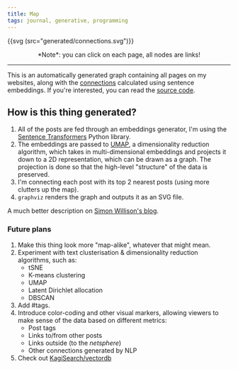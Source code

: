 ```yaml
---
title: Map
tags: journal, generative, programming
---
```


{{svg (src="generated/connections.svg")}}

<center>
*Note*: you can click on each page, all nodes are links!
</center>

---

This is an automatically generated graph containing all pages on my websites,
along with the [connections](https://en.m.wikipedia.org/wiki/Intertwingularity) calculated using sentence embeddings. If you're
interested, you can read the [source
code](https://github.com/Wint3rmute/baczek.me/blob/master/exocortex.ipynb).


## How is this thing generated?

1. All of the posts are fed through an embeddings generator, I'm using the
   [Sentence Transformers](https://www.sbert.net/) Python library.
2. The embeddings are passed to [UMAP](https://arxiv.org/abs/1802.03426), a
   dimensionality reduction algorithm, which takes in multi-dimensional
   embeddings and projects it down to a 2D representation, which can be drawn
   as a graph. The projection is done so that the high-level "structure" of the data is preserved.
3. I'm connecting each post with its top 2 nearest posts (using more clutters
   up the map).
4. `graphviz` renders the graph and outputs it as an SVG file.

A much better description on [Simon Willison's blog](https://simonwillison.net/2023/Oct/23/embeddings/).

### Future plans

1. Make this thing look more "map-alike", whatever that might mean.
2. Experiment with text clusterisation & dimensionality reduction algorithms,
such as:
    - tSNE
    - K-means clustering
    - UMAP
    - Latent Dirichlet allocation
    - DBSCAN
3. Add #tags. 
4. Introduce color-coding and other visual markers, allowing viewers to make
sense of the data based on different metrics:
    - Post tags
    - Links to/from other posts
    - Links outside (to the *netsphere*)
    - Other connections generated by NLP
5. Check out [KagiSearch/vectordb](https://github.com/kagisearch/vectordb)

